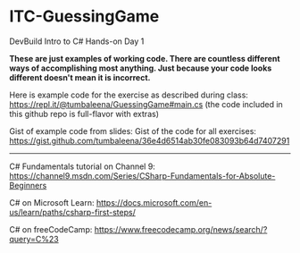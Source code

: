 # ITC-GuessingGame
DevBuild Intro to C# Hands-on Day 1

**These are just examples of working code.  There are countless different ways of accomplishing most anything.  Just because your code looks different doesn't mean it is incorrect.**

Here is example code for the exercise as described during class: https://repl.it/@tumbaleena/GuessingGame#main.cs
(the code included in this github repo is full-flavor with extras)

Gist of example code from slides: 
Gist of the code for all exercises: https://gist.github.com/tumbaleena/36e4d6514ab30fe083093b64d7407291


------------------------------

C# Fundamentals tutorial on Channel 9: https://channel9.msdn.com/Series/CSharp-Fundamentals-for-Absolute-Beginners

C# on Microsoft Learn: https://docs.microsoft.com/en-us/learn/paths/csharp-first-steps/

C# on freeCodeCamp: https://www.freecodecamp.org/news/search/?query=C%23

